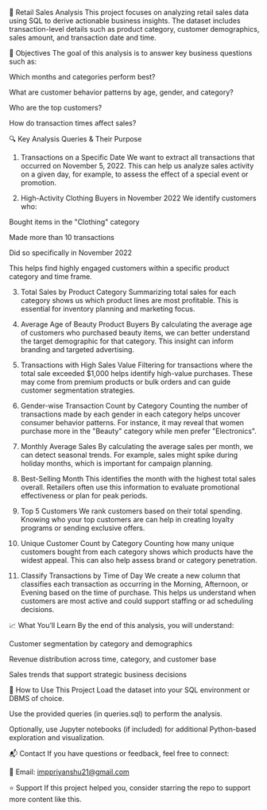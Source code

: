 🛒 Retail Sales Analysis
This project focuses on analyzing retail sales data using SQL to derive actionable business insights. The dataset includes transaction-level details such as product category, customer demographics, sales amount, and transaction date and time.

📌 Objectives
The goal of this analysis is to answer key business questions such as:

Which months and categories perform best?

What are customer behavior patterns by age, gender, and category?

Who are the top customers?

How do transaction times affect sales?

🔍 Key Analysis Queries & Their Purpose
1. Transactions on a Specific Date
We want to extract all transactions that occurred on November 5, 2022. This can help us analyze sales activity on a given day, for example, to assess the effect of a special event or promotion.

2. High-Activity Clothing Buyers in November 2022
We identify customers who:

Bought items in the "Clothing" category

Made more than 10 transactions

Did so specifically in November 2022

This helps find highly engaged customers within a specific product category and time frame.

3. Total Sales by Product Category
Summarizing total sales for each category shows us which product lines are most profitable. This is essential for inventory planning and marketing focus.

4. Average Age of Beauty Product Buyers
By calculating the average age of customers who purchased beauty items, we can better understand the target demographic for that category. This insight can inform branding and targeted advertising.

5. Transactions with High Sales Value
Filtering for transactions where the total sale exceeded $1,000 helps identify high-value purchases. These may come from premium products or bulk orders and can guide customer segmentation strategies.

6. Gender-wise Transaction Count by Category
Counting the number of transactions made by each gender in each category helps uncover consumer behavior patterns. For instance, it may reveal that women purchase more in the "Beauty" category while men prefer "Electronics".

7. Monthly Average Sales
By calculating the average sales per month, we can detect seasonal trends. For example, sales might spike during holiday months, which is important for campaign planning.

8. Best-Selling Month
This identifies the month with the highest total sales overall. Retailers often use this information to evaluate promotional effectiveness or plan for peak periods.

9. Top 5 Customers
We rank customers based on their total spending. Knowing who your top customers are can help in creating loyalty programs or sending exclusive offers.

10. Unique Customer Count by Category
Counting how many unique customers bought from each category shows which products have the widest appeal. This can also help assess brand or category penetration.

11. Classify Transactions by Time of Day
We create a new column that classifies each transaction as occurring in the Morning, Afternoon, or Evening based on the time of purchase. This helps us understand when customers are most active and could support staffing or ad scheduling decisions.

📈 What You’ll Learn
By the end of this analysis, you will understand:

Customer segmentation by category and demographics

Revenue distribution across time, category, and customer base

Sales trends that support strategic business decisions

📂 How to Use This Project
Load the dataset into your SQL environment or DBMS of choice.

Use the provided queries (in queries.sql) to perform the analysis.

Optionally, use Jupyter notebooks (if included) for additional Python-based exploration and visualization.

📬 Contact
If you have questions or feedback, feel free to connect:

📧 Email: imppriyanshu21@gmail.com



⭐️ Support
If this project helped you, consider starring the repo to support more content like this.
